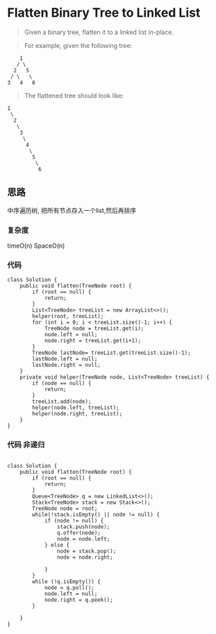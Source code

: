 # Flatten Binary Tree to Linked List
>Given a binary tree, flatten it to a linked list in-place.

>For example, given the following tree:

	    1
	   / \
	  2   5
	 / \   \
	3   4   6
>The flattened tree should look like:

	1
	 \
	  2
	   \
	    3
	     \
	      4
	       \
	        5
	         \
	          6
	       
## 思路
中序遍历树, 把所有节点存入一个list,然后再排序
### 复杂度
timeO(n) SpaceO(n)
### 代码
```
class Solution {
    public void flatten(TreeNode root) {
        if (root == null) {
            return;
        }
        List<TreeNode> treeList = new ArrayList<>();
        helper(root, treeList);
        for (int i = 0; i < treeList.size()-1; i++) {
            TreeNode node = treeList.get(i);
            node.left = null;
            node.right = treeList.get(i+1);
        }
        TreeNode lastNode= treeList.get(treeList.size()-1);
        lastNode.left = null;
        lastNode.right = null;
    }
    private void helper(TreeNode node, List<TreeNode> treeList) {
        if (node == null) {
            return;
        }
        treeList.add(node);
        helper(node.left, treeList);
        helper(node.right, treeList);
    }
}

```
### 代码 非递归
```

class Solution {
    public void flatten(TreeNode root) {
        if (root == null) {
            return;
        }
        Queue<TreeNode> q = new LinkedList<>();
        Stack<TreeNode> stack = new Stack<>();
        TreeNode node = root;
        while(!stack.isEmpty() || node != null) {
            if (node != null) {
                stack.push(node);
                q.offer(node);
                node = node.left;
            } else {
                node = stack.pop();
                node = node.right;
                
            }
        }
        while (!q.isEmpty()) {
            node = q.poll();
            node.left = null;
            node.right = q.peek();
        }
        
    }
}
```